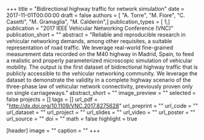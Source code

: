 +++
title = "Bidirectional highway traffic for network simulation"
date = 2017-11-01T00:00:00
draft = false
authors = [ "A. Torre", "M. Fiore", "C. Casetti", "M. Gramaglia", "M. Calderón",]
publication_types = [ 1,]
publication = "2017 IEEE Vehicular Networking Conference (VNC)"
publication_short = ""
abstract = "Reliable and reproducible research in vehicular networking demands, among other requisites, a suitable representation of road traffic. We leverage real-world fine-grained measurement data recorded on the M40 highway in Madrid, Spain, to feed a realistic and properly parameterized microscopic simulation of vehicular mobility. The output is the first dataset of bidirectional highway traffic that is publicly accessible to the vehicular networking community. We leverage the dataset to demonstrate the validity in a complete highway scenario of the three-phase law of vehicular network connectivity, previously proven only on single carriageways."
abstract_short = ""
image_preview = ""
selected = false
projects = []
tags = []
url_pdf = "http://dx.doi.org/10.1109/VNC.2017.8275628"
url_preprint = ""
url_code = ""
url_dataset = ""
url_project = ""
url_slides = ""
url_video = ""
url_poster = ""
url_source = ""
doi = ""
math = false
highlight = true

[header]
image = ""
caption = ""
+++
